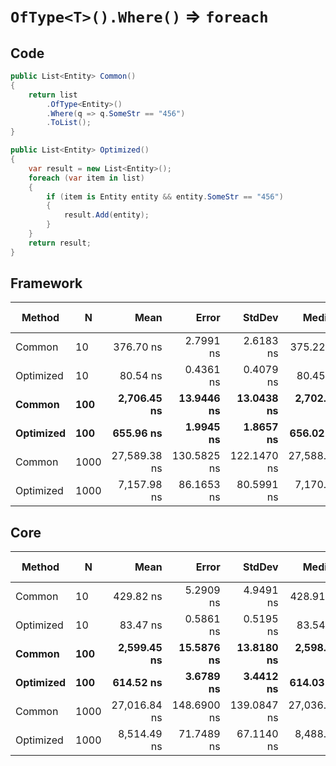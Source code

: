 # `OfType<T>().Where()` => `foreach`

## Code
```csharp
public List<Entity> Common()
{
    return list
        .OfType<Entity>()
        .Where(q => q.SomeStr == "456")
        .ToList();
}

public List<Entity> Optimized()
{
    var result = new List<Entity>();
    foreach (var item in list)
    {
        if (item is Entity entity && entity.SomeStr == "456")
        {
            result.Add(entity);
        }
    }
    return result;
}
```

## Framework
|    Method |    N |         Mean |       Error |      StdDev |       Median |  Gen 0 | Gen 1 | Gen 2 | Allocated |
|---------- |----- |-------------:|------------:|------------:|-------------:|-------:|------:|------:|----------:|
|    Common |   10 |    376.70 ns |   2.7991 ns |   2.6183 ns |    375.22 ns | 0.0405 |     - |     - |     192 B |
| Optimized |   10 |     80.54 ns |   0.4361 ns |   0.4079 ns |     80.45 ns | 0.0085 |     - |     - |      40 B |
|    **Common** |  **100** |  **2,706.45 ns** |  **13.9446 ns** |  **13.0438 ns** |  **2,702.38 ns** | **0.0381** |     **-** |     **-** |     **192 B** |
| **Optimized** |  **100** |    **655.96 ns** |   **1.9945 ns** |   **1.8657 ns** |    **656.02 ns** | **0.0076** |     **-** |     **-** |      **40 B** |
|    Common | 1000 | 27,589.38 ns | 130.5825 ns | 122.1470 ns | 27,588.12 ns | 0.0305 |     - |     - |     248 B |
| Optimized | 1000 |  7,157.98 ns |  86.1653 ns |  80.5991 ns |  7,170.12 ns | 0.0153 |     - |     - |      96 B |

## Core
|    Method |    N |         Mean |       Error |      StdDev |       Median |  Gen 0 | Gen 1 | Gen 2 | Allocated |
|---------- |----- |-------------:|------------:|------------:|-------------:|-------:|------:|------:|----------:|
|    Common |   10 |    429.82 ns |   5.2909 ns |   4.9491 ns |    428.91 ns | 0.0405 |     - |     - |     192 B |
| Optimized |   10 |     83.47 ns |   0.5861 ns |   0.5195 ns |     83.54 ns | 0.0085 |     - |     - |      40 B |
|    **Common** |  **100** |  **2,599.45 ns** |  **15.5876 ns** |  **13.8180 ns** |  **2,598.13 ns** | **0.0381** |     **-** |     **-** |     **192 B** |
| **Optimized** |  **100** |    **614.52 ns** |   **3.6789 ns** |   **3.4412 ns** |    **614.03 ns** | **0.0076** |     **-** |     **-** |      **40 B** |
|    Common | 1000 | 27,016.84 ns | 148.6900 ns | 139.0847 ns | 27,036.66 ns | 0.0305 |     - |     - |     248 B |
| Optimized | 1000 |  8,514.49 ns |  71.7489 ns |  67.1140 ns |  8,488.12 ns | 0.0153 |     - |     - |      96 B |